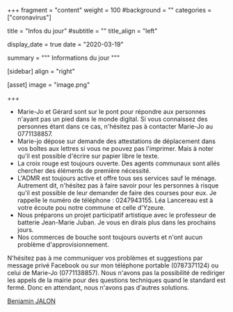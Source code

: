 +++
fragment = "content"
weight = 100
#background = ""
categories = ["coronavirus"]

title = "Infos du jour"
#subtitle = ""
title_align = "left"

display_date = true
date = "2020-03-19"

summary = """
Informations du jour
"""
    
[sidebar]
  align = "right"

[asset]
  image = "image.png"
  
+++

* Marie-Jo et Gérard sont sur le pont pour répondre aux personnes n'ayant pas un pied dans le monde digital. Si vous connaissez des personnes étant dans ce cas, n'hésitez pas à contacter Marie-Jo au 0771138857.
* Marie-jo dépose sur demande des attestations de déplacement dans vos boîtes aux lettres si vous ne pouvez pas l'imprimer. Mais à noter qu'il est possible d'écrire sur papier libre le texte.
* La croix rouge est toujours ouverte. Des agents communaux sont allés chercher des éléments de première nécessité.
* L'ADMR est toujours active et offre tous ses services sauf le ménage. Autrement dit, n'hésitez pas à faire savoir pour les personnes à risque qu'il est possible de leur demander de faire des courses pour eux. Je rappelle le numéro de téléphone : 0247943155. Léa Lancereau est à votre écoute pou notre commune et celle d'Yzeure.
* Nous préparons un projet participatif artistique avec le professeur de batterie Jean-Marie Juban. Je vous en dirais plus dans les prochains jours.
* Nos commerces de bouche sont toujours ouverts et n'ont aucun problème d'approvisionnement.

N'hésitez pas à me communiquer vos problèmes et suggestions par message privé Facebook ou sur mon téléphone portable (0787371124) ou celui de Marie-Jo (0771138857). Nous n'avons pas la possibilité de rediriger les appels de la mairie pour des questions techniques quand le standard est fermé. Donc en attendant, nous n'avons pas d'autres solutions.

<a href="mailto:bjalon@qastia.com">Benjamin JALON</a>
